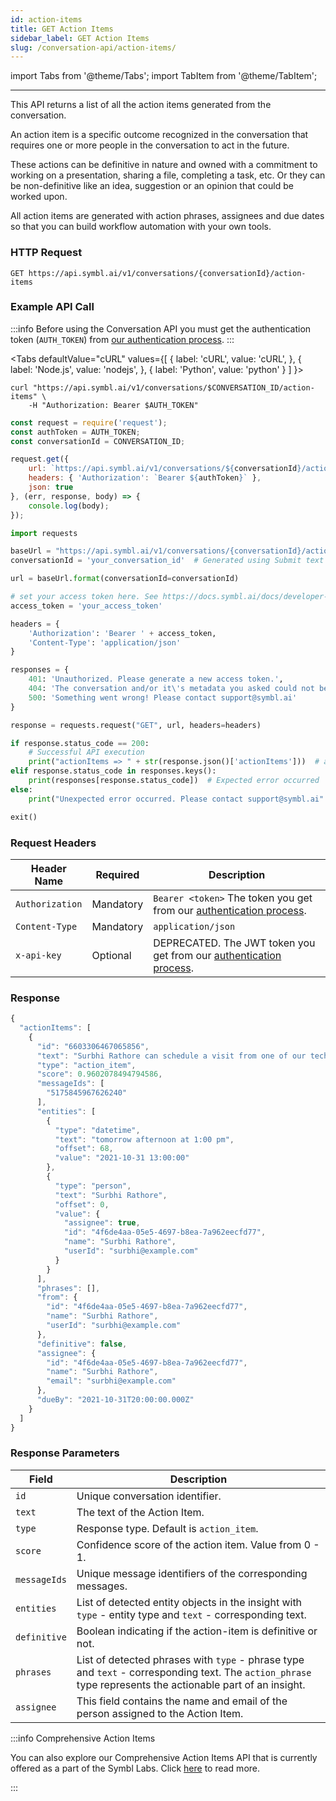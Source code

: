 ```yaml
---
id: action-items
title: GET Action Items
sidebar_label: GET Action Items
slug: /conversation-api/action-items/
---
```

import Tabs from '@theme/Tabs';
import TabItem from '@theme/TabItem';

---

This API returns a list of all the action items generated from the conversation.

An action item is a specific outcome recognized in the conversation that requires one or more people in the conversation to act in the future.

These actions can be definitive in nature and owned with a commitment to working on a presentation, sharing a file, completing a task, etc.
Or they can be non-definitive like an idea, suggestion or an opinion that could be worked upon.

All action items are generated with action phrases, assignees and due dates so that you can build workflow automation with your own tools.



### HTTP Request

`GET https://api.symbl.ai/v1/conversations/{conversationId}/action-items`


### Example API Call

:::info
Before using the Conversation API you must get the authentication token (`AUTH_TOKEN`) from [our authentication process](/docs/developer-tools/authentication).
:::


<Tabs
  defaultValue="cURL"
  values={[
    { label: 'cURL', value: 'cURL', },
    { label: 'Node.js', value: 'nodejs', },
    { label: 'Python', value: 'python' }
  ]
}>
<TabItem value="cURL">

```shell
curl "https://api.symbl.ai/v1/conversations/$CONVERSATION_ID/action-items" \
    -H "Authorization: Bearer $AUTH_TOKEN"
```

</TabItem>

<TabItem value="nodejs">

```js
const request = require('request');
const authToken = AUTH_TOKEN;
const conversationId = CONVERSATION_ID;

request.get({
    url: `https://api.symbl.ai/v1/conversations/${conversationId}/action-items`,
    headers: { 'Authorization': `Bearer ${authToken}` },
    json: true
}, (err, response, body) => {
    console.log(body);
});
```

</TabItem>
<TabItem value="python">

```py
import requests

baseUrl = "https://api.symbl.ai/v1/conversations/{conversationId}/action-items"
conversationId = 'your_conversation_id'  # Generated using Submit text end point

url = baseUrl.format(conversationId=conversationId)

# set your access token here. See https://docs.symbl.ai/docs/developer-tools/authentication
access_token = 'your_access_token'

headers = {
    'Authorization': 'Bearer ' + access_token,
    'Content-Type': 'application/json'
}

responses = {
    401: 'Unauthorized. Please generate a new access token.',
    404: 'The conversation and/or it\'s metadata you asked could not be found, please check the input provided',
    500: 'Something went wrong! Please contact support@symbl.ai'
}

response = requests.request("GET", url, headers=headers)

if response.status_code == 200:
    # Successful API execution
    print("actionItems => " + str(response.json()['actionItems']))  # actionsItems object containing actionItem id, text, type, score, messageIds, phrases, definitive, entities, assignee
elif response.status_code in responses.keys():
    print(responses[response.status_code])  # Expected error occurred
else:
    print("Unexpected error occurred. Please contact support@symbl.ai" + ", Debug Message => " + str(response.text))

exit()
```

</TabItem>
</Tabs>

### Request Headers

Header Name  | Required | Description
---------- | ------- |  ------- |
```Authorization``` | Mandatory | `Bearer <token>` The token you get from our [authentication process](/docs/developer-tools/authentication).
```Content-Type	``` | Mandatory | `application/json`
```x-api-key``` | Optional | DEPRECATED. The JWT token you get from our [authentication process](/docs/developer-tools/authentication).

### Response

```javascript
{
  "actionItems": [
    {
      "id": "6603306467065856",
      "text": "Surbhi Rathore can schedule a visit from one of our technicians for tomorrow afternoon at 1:00 PM.",
      "type": "action_item",
      "score": 0.9602078494794586,
      "messageIds": [
        "5175845967626240"
      ],
      "entities": [
        {
          "type": "datetime",
          "text": "tomorrow afternoon at 1:00 pm",
          "offset": 68,
          "value": "2021-10-31 13:00:00"
        },
        {
          "type": "person",
          "text": "Surbhi Rathore",
          "offset": 0,
          "value": {
            "assignee": true,
            "id": "4f6de4aa-05e5-4697-b8ea-7a962eecfd77",
            "name": "Surbhi Rathore",
            "userId": "surbhi@example.com"
          }
        }
      ],
      "phrases": [],
      "from": {
        "id": "4f6de4aa-05e5-4697-b8ea-7a962eecfd77",
        "name": "Surbhi Rathore",
        "userId": "surbhi@example.com"
      },
      "definitive": false,
      "assignee": {
        "id": "4f6de4aa-05e5-4697-b8ea-7a962eecfd77",
        "name": "Surbhi Rathore",
        "email": "surbhi@example.com"
      },
      "dueBy": "2021-10-31T20:00:00.000Z"
    }
  ]
}
```

### Response Parameters

Field  | Description
---------- | ------- |
```id``` | Unique conversation identifier.
```text``` | The text of the Action Item.
```type``` | Response type. Default is `action_item`.
```score``` | Confidence score of the action item. Value from 0 - 1.
```messageIds``` | Unique message identifiers of the corresponding messages.
```entities``` | List of detected entity objects in the insight with `type` - entity type and `text` - corresponding text.
```definitive``` | Boolean indicating if the action-item is definitive or not.
```phrases``` | List of detected phrases with `type` - phrase type and `text` - corresponding text. The `action_phrase` type represents the actionable part of an insight.
```assignee``` | This field contains the name and email of the person assigned to the Action Item.


:::info Comprehensive Action Items

You can also explore our Comprehensive Action Items API that is currently offered as a part of the Symbl Labs. Click [here](/docs/conversation-api/comprehensive-action-items) to read more. 

:::
